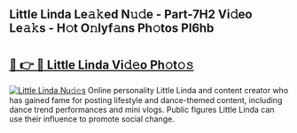 ## Little Linda Le𝚊𝚔ed N𝚞𝚍e - Part-7H2 Vi𝚍eo Le𝚊𝚔s - H𝚘t O𝚗lyf𝚊ns Ph𝚘tos Pl6hb

# <h2><a href="http://hf8fy2r.feru.top/?c=Little+Linda">🔗 👉 🔴 Little Linda Vi𝚍𝚎o Ph𝚘t𝚘𝚜</a></h2>

[![Little Linda Nu𝚍𝚎s](https://i.imgur.com/0TWrTi3.gif)](http://hf8fy2r.feru.top/?c=Little+Linda)
Online personality Little Linda and content creator who has gained fame for posting lifestyle and dance-themed content, including dance trend performances and mini vlogs. Public figures Little Linda can use their influence to promote social change. 
